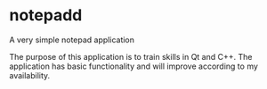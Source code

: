 # notepadd
A very simple notepad application

The purpose of this application is to train skills in Qt and C++. The application has basic functionality and will improve according to my availability.
